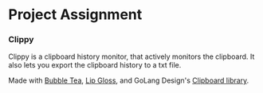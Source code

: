 # Project Assignment

### Clippy

Clippy is a clipboard history monitor, that actively monitors the clipboard.
It also lets you export the clipboard history to a txt file.

Made with [Bubble Tea](https://github.com/charmbracelet/bubbletea), [Lip Gloss](https://github.com/charmbracelet/lipgloss), and GoLang Design's [Clipboard library](https://github.com/golang-design/clipboard).
